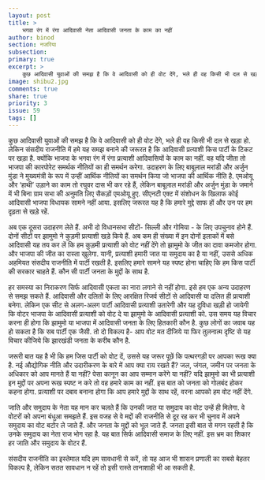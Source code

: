 ```yaml
---
layout: post
title: >
    भगवा रंग में रंगा आदिवासी नेता आदिवासी जनता के काम का नहीं
author: binod
section: नजरिया
subsection:
primary: true
excerpt: >
    कुछ आदिवासी युवाओं की समझ है कि वे आदिवासी को ही वोट देंगे, भले ही वह किसी भी दल से खड़ा हो. लेकिन संसदीय राजनीति में हमे यह समझ बनाने की जरूरत है कि आदिवासी प्रत्याशी किस पार्टी के टिकट पर खड़ा है. क्योंकि भाजपा के भगवा रंग में रंगा प्रत्याशी आदिवासियों के काम का नहीं.
image: shibu2.jpg
comments: true
share: true
priority: 3
issue: 59
tags: []
---
```


कुछ आदिवासी युवाओं की समझ है कि वे आदिवासी को ही वोट देंगे, भले ही वह किसी भी दल से खड़ा हो. लेकिन संसदीय राजनीति में हमे यह समझ बनाने की जरूरत है कि आदिवासी प्रत्याशी किस पार्टी के टिकट पर खड़ा है. क्योंकि भाजपा के भगवा रंग में रंगा प्रत्याशी आदिवासियों के काम का नहीं. वह यदि जीता तो भाजपा की कारपोरेट समर्थक नीतियों का ही समर्थन करेगा. उदाहरण के लिए बाबूलाल मरांडी और अर्जुन मुंडा ने मुख्यमंत्री के रूप में उन्हीं आर्थिक नीतियों का समर्थन किया जो भाजपा की आर्थिक नीति है. एमओयू और ‘हाथी’ उड़ाने का काम तो रघुवर दास भी कर रहे हैं, लेकिन बाबूलाल मरांडी और अर्जुन मुंडा के जमाने में भी बिना ग्राम सभा की अनुमति लिए सैकड़ों एमओयू हुए. सीएनटी एक्ट में संशोधन के खिलाफ कोई आदिवासी भाजपा विधायक सामने नहीं आया. इसलिए जरूरत यह है कि हमारे मुद्दे साफ हों और उन पर हम दृढ़ता से खड़े रहें.

अब एक दूसरा उदाहरण लेते हैं. अभी दो विधानसभा सीटों- सिल्ली और गोमिया - के लिए उपचुनाव होने हैं. दोनों सीटों पर झामुमो ने कुड़मी प्रत्याशी खड़े किये हैं. अब कम ही संख्या में इन दोनों इलाकों में बसे आदिवासी यह तय कर लें कि हम कुड़मी प्रत्याशी को वोट नहीं देंगे तो झामुमो के जीत का दावा कमजोर होगा. और भाजपा की जीत का रास्ता खुलेगा. यानी, प्रत्याशी हमारी जात या समुदाय का है या नहीं, उससे अधिक अहमियत संसदीय राजनीति में पार्टी रखती है. इसलिए हमारे सामने यह स्पष्ट होना चाहिए कि हम किस पार्टी की सरकार चाहते हैं. कौन सी पार्टी जनता के मुद्दों के साथ है.

हर समस्या का निराकरण सिर्फ आदिवासी एकता का नारा लगाने से नहीं होगा. इसे हम एक अन्य उदाहरण से समझ सकते हैं. आदिवासी और दलितों के लिए आरक्षित रिजर्व सीटों से आदिवासी या दलित ही प्रत्याशी बनेगा. लेकिन एक सीट से अलग-अलग पार्टी आदिवासी प्रत्याशी उतारेगी और यह दुविधा खड़ी हो जायेगी कि वोटर भाजपा के आदिवासी प्रत्याशी को वोट दे या झामुमो के आदिवासी प्रत्याशी को. उस समय यह विचार करना ही होगा कि झामुमो या भाजपा में आदिवासी जनता के लिए हितकारी कौन है. कुछ लोगों का जवाब यह हो सकता है कि सब पार्टी एक जैसी. तो दो विकल्प है- आप वोट मत दीजिये या फिर तुलनात्म दृष्टि से यह विचार कीजिये कि झारखंडी जनता के करीब कौन है.

जरूरी बात यह है भी कि हम जिस पार्टी को वोट दें, उससे यह जरूर पूछें कि पत्थरगड़ी पर आपका रूख क्या है. नई औद्योगिक नीति और उदारीकरण के बारे में आप क्या राय रखते हैं? जल, जंगल, जमीन पर जनता के अधिकार को आप मानते हैं या नहीं? पेसा कानून का आप सम्मान करेंगे या नहीं? यदि झामुमो का भी प्रत्याशी इन मुद्दों पर अपना रूख स्पष्ट न करे तो वह हमारे काम का नहीं. इस बात को जनता को गोलबंद होकर कहना होगा. प्रत्याशी पर दबाव बनाना होगा कि आप हमारे मुद्दों के साथ रहें, वरना आपको हम वोट नहीं देंगे.

जाति और समुदाय के नेता यह मान कर चलते हैं कि उनकी जात या समुदाय का वोट उन्हें ही मिलेगा. वे वोटरों को अपना बंधुआ समझते हैं. इस वजह से वे मद्दों की राजनीति से दूर रह कर भी चुनाव में अपने समुदाय का वोट बटोर ले जाते हैं. और जनता के मुद्दों को भूल जाते हैं. जनता इसी बात से मगन रहती है कि उनके समुदाय का नेता राज भोग रहा है. यह बात सिर्फ आदिवासी समाज के लिए नहीं. इस भ्रम का शिकार हर जाति और समुदाय के वोटर हैं.

संसदीय राजनीति का इस्तेमाल यदि हम सावधानी से करें, तो यह आज भी शासन प्रणाली का सबसे बेहतर विकल्प है, लेकिन सतत सावधान न रहें तो इसी रास्ते तानाशाही भी आ सकती है.